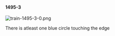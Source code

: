 #### 1495-3
![train-1495-3-0.png](https://github.com/lil-lab/nlvr/raw/master/nlvr/train/images/12/train-1495-3-0.png "train-1495-3-0.png")

There is atleast one blue circle touching the edge